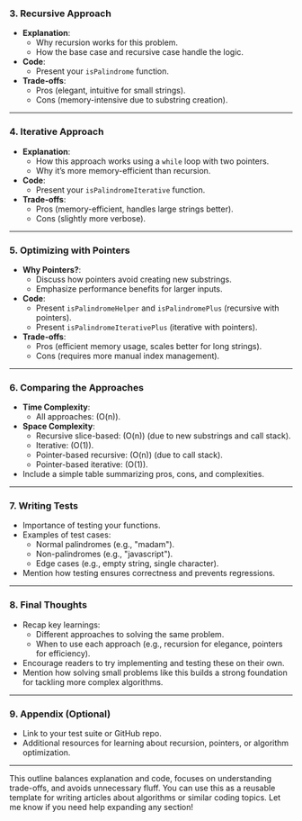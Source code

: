 







### **3. Recursive Approach**
   - **Explanation**:
     - Why recursion works for this problem.
     - How the base case and recursive case handle the logic.
   - **Code**:
     - Present your `isPalindrome` function.
   - **Trade-offs**:
     - Pros (elegant, intuitive for small strings).
     - Cons (memory-intensive due to substring creation).

---

### **4. Iterative Approach**
   - **Explanation**:
     - How this approach works using a `while` loop with two pointers.
     - Why it’s more memory-efficient than recursion.
   - **Code**:
     - Present your `isPalindromeIterative` function.
   - **Trade-offs**:
     - Pros (memory-efficient, handles large strings better).
     - Cons (slightly more verbose).

---

### **5. Optimizing with Pointers**
   - **Why Pointers?**:
     - Discuss how pointers avoid creating new substrings.
     - Emphasize performance benefits for larger inputs.
   - **Code**:
     - Present `isPalindromeHelper` and `isPalindromePlus` (recursive with pointers).
     - Present `isPalindromeIterativePlus` (iterative with pointers).
   - **Trade-offs**:
     - Pros (efficient memory usage, scales better for long strings).
     - Cons (requires more manual index management).

---

### **6. Comparing the Approaches**
   - **Time Complexity**:
     - All approaches: \(O(n)\).
   - **Space Complexity**:
     - Recursive slice-based: \(O(n)\) (due to new substrings and call stack).
     - Iterative: \(O(1)\).
     - Pointer-based recursive: \(O(n)\) (due to call stack).
     - Pointer-based iterative: \(O(1)\).
   - Include a simple table summarizing pros, cons, and complexities.

---

### **7. Writing Tests**
   - Importance of testing your functions.
   - Examples of test cases:
     - Normal palindromes (e.g., "madam").
     - Non-palindromes (e.g., "javascript").
     - Edge cases (e.g., empty string, single character).
   - Mention how testing ensures correctness and prevents regressions.

---

### **8. Final Thoughts**
   - Recap key learnings:
     - Different approaches to solving the same problem.
     - When to use each approach (e.g., recursion for elegance, pointers for efficiency).
   - Encourage readers to try implementing and testing these on their own.
   - Mention how solving small problems like this builds a strong foundation for tackling more complex algorithms.

---

### **9. Appendix (Optional)**
   - Link to your test suite or GitHub repo.
   - Additional resources for learning about recursion, pointers, or algorithm optimization.

---

This outline balances explanation and code, focuses on understanding trade-offs, and avoids unnecessary fluff. You can use this as a reusable template for writing articles about algorithms or similar coding topics. Let me know if you need help expanding any section!